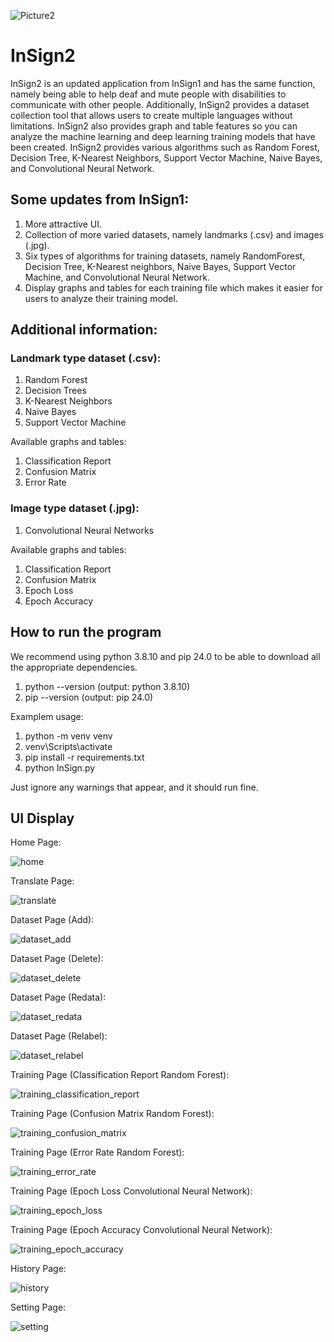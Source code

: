 ![Picture2](https://github.com/adyamp107/InSign2/assets/137896283/8f8212e8-8ddf-4f39-9e85-b5ac068b3c75)

# InSign2

InSign2 is an updated application from InSign1 and has the same function, namely being able to help deaf and mute people with disabilities to communicate with other people. Additionally, InSign2 provides a dataset collection tool that allows users to create multiple languages ​​without limitations. InSign2 also provides graph and table features so you can analyze the machine learning and deep learning training models that have been created. InSign2 provides various algorithms such as Random Forest, Decision Tree, K-Nearest Neighbors, Support Vector Machine, Naive Bayes, and Convolutional Neural Network.

## Some updates from InSign1:
1. More attractive UI.
2. Collection of more varied datasets, namely landmarks (.csv) and images (.jpg).
3. Six types of algorithms for training datasets, namely RandomForest, Decision Tree, K-Nearest neighbors, Naive Bayes, Support Vector Machine, and Convolutional Neural Network.
4. Display graphs and tables for each training file which makes it easier for users to analyze their training model.

## Additional information:

### Landmark type dataset (.csv):
1. Random Forest
2. Decision Trees
3. K-Nearest Neighbors
4. Naive Bayes
5. Support Vector Machine

Available graphs and tables:
1. Classification Report
2. Confusion Matrix
3. Error Rate

### Image type dataset (.jpg):
1. Convolutional Neural Networks

Available graphs and tables:
1. Classification Report
2. Confusion Matrix
3. Epoch Loss
4. Epoch Accuracy

## How to run the program

We recommend using python 3.8.10 and pip 24.0 to be able to download all the appropriate dependencies.

1. python --version (output: python 3.8.10)
2. pip --version (output: pip 24.0)

Examplem usage:

1. python -m venv venv
2. venv\Scripts\activate
3. pip install -r requirements.txt
4. python InSign.py

Just ignore any warnings that appear, and it should run fine.

## UI Display

Home Page:

![home](https://github.com/adyamp107/InSign2/assets/137896283/b93ce28e-bb0e-40a6-88a4-a0e9d1c11043)

Translate Page:

![translate](https://github.com/adyamp107/InSign2/assets/137896283/da343dd2-8796-48c8-8de3-a658e438b969)

Dataset Page (Add):

![dataset_add](https://github.com/adyamp107/InSign2/assets/137896283/ace76cd7-6ade-4044-be28-94aa58aa5b01)

Dataset Page (Delete):

![dataset_delete](https://github.com/adyamp107/InSign2/assets/137896283/3700cdf2-b759-4b9e-958a-de09afa7c831)

Dataset Page (Redata):

![dataset_redata](https://github.com/adyamp107/InSign2/assets/137896283/5d843912-dc07-4f7c-a5df-417db8ffa81c)

Dataset Page (Relabel):

![dataset_relabel](https://github.com/adyamp107/InSign2/assets/137896283/c523cfb2-3dc6-4163-be58-4a7b6db97470)

Training Page (Classification Report Random Forest):

![training_classification_report](https://github.com/adyamp107/InSign2/assets/137896283/ffd973ea-b68d-4fe5-9ddb-779c85bc3e2c)

Training Page (Confusion Matrix Random Forest):

![training_confusion_matrix](https://github.com/adyamp107/InSign2/assets/137896283/23178a23-fafa-4ab2-a587-ef457795a64b)

Training Page (Error Rate Random Forest):

![training_error_rate](https://github.com/adyamp107/InSign2/assets/137896283/432d58e5-eaa0-4ef3-b87b-f47023da5bdd)

Training Page (Epoch Loss Convolutional Neural Network):

![training_epoch_loss](https://github.com/adyamp107/InSign2/assets/137896283/84eac74f-b07e-4232-8ab3-31258865a984)

Training Page (Epoch Accuracy Convolutional Neural Network):

![training_epoch_accuracy](https://github.com/adyamp107/InSign2/assets/137896283/304171f8-fb88-42f8-9b67-24c4401a2644)

History Page:

![history](https://github.com/adyamp107/InSign2/assets/137896283/2667d744-f25b-4679-86f2-35f884d00027)

Setting Page:

![setting](https://github.com/adyamp107/InSign2/assets/137896283/fbe9a9b1-6d8c-4ba8-a3ba-f3ec972cfccb)
